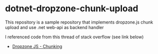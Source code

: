 # dotnet-dropzone-chunk-upload

This repository is a sample repository that implements dropzone.js chunk upload and use .net web-api as backend handler

I referenced code from this thread of stack overflow (see link below)

* [Dropzone JS - Chunking](https://stackoverflow.com/questions/49769853/dropzone-js-chunking)